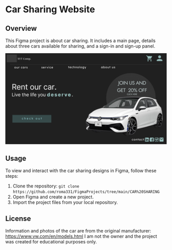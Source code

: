 
# Car Sharing Website


## Overview


This Figma project is about car sharing. It includes a main page, details about three cars available for sharing, and a sign-in and sign-up panel.



![Screenshot](Slide16_9.png)



## Usage

To view and interact with the car sharing designs in Figma, follow these steps:

1. Clone the repository: `git clone https://github.com/roma331/FigmaProjects/tree/main/CAR%20SHARING`
2. Open Figma and create a new project.
3. Import the project files from your local repository.

## License
Information and photos of the car are from the original manufacturer: https://www.vw.com/en/models.html
I am not the owner and the project was created for educational purposes only. 
